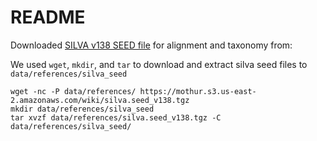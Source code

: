 # README

Downloaded [SILVA v138 SEED file](https://mothur.org/wiki/silva_reference_files/) for alignment and taxonomy from:

We used `wget`, `mkdir`, and `tar` to download and extract silva seed files to `data/references/silva_seed`

```
wget -nc -P data/references/ https://mothur.s3.us-east-2.amazonaws.com/wiki/silva.seed_v138.tgz
mkdir data/references/silva_seed
tar xvzf data/references/silva.seed_v138.tgz -C data/references/silva_seed/
```
